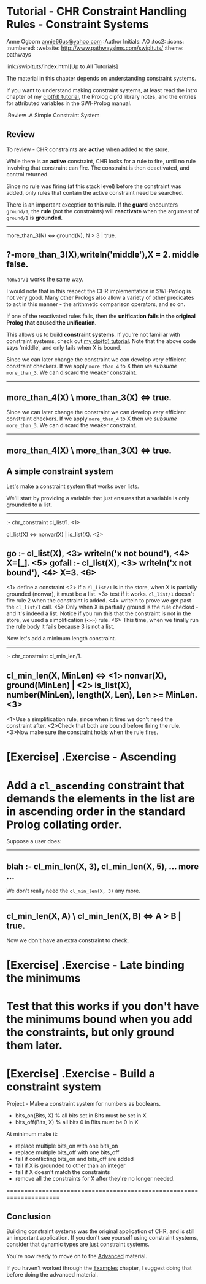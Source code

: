 Tutorial - CHR Constraint Handling Rules - Constraint Systems
=============================================================
Anne Ogborn <annie66us@yahoo.com>
:Author Initials: AO
:toc2:
:icons:
:numbered:
:website: http://www.pathwayslms.com/swipltuts/
:theme: pathways

link:/swipltuts/index.html[Up to All Tutorials]

The material in this chapter depends on understanding constraint systems.

If you want to understand making constraint systems, at least read the intro chapter of my [clp(fd) tutorial](/swipltuts/clpfd/clpfd.html), the Prolog clpfd library notes,
and the entries for attributed variables in the SWI-Prolog manual.

.Review
.A Simple Constraint System

Review
------

To review - CHR constraints are **active** when added to the store.

While there is an **active** constraint, CHR looks for a rule to fire, until no rule involving that constraint can fire. The constraint is then deactivated, and control returned.

Since no rule was firing (at this stack level) before the constraint was added, only
rules that contain the active constraint need be searched.

There is an important exception to this rule. If the **guard** encounters `ground/1`, the **rule**
(not the constraints) will **reactivate** when the argument of `ground/1` is **grounded**.

----
more_than_3(N) <=>  ground(N), N > 3 | true.

?-more_than_3(X),writeln('middle'),X = 2.
middle
false.
----

`nonvar/1` works the same way.

I would note that in this respect the CHR implementation in SWI-Prolog is not very good. Many other
Prologs also allow a variety of other predicates to act in this manner - the arithmetic comparison operators,
and so on. 

If one of the reactivated rules fails, then the **unification fails in the original Prolog that caused the unification**.

This allows us to build **constraint systems**.  If you're not familiar with constraint systems, check out [my clp(fd) tutorial](http://www.pathwayslms.com/swipltuts/clpfd/clpfd.html).
Note that the above code says 'middle', and only fails when X is bound.

Since we can later change the constraint we can develop very efficient constraint checkers.
If we apply `more_than_4` to X then we _subsume_ `more_than_3`. We can discard the weaker constraint.

----
more_than_4(X) \ more_than_3(X) <=> true.
----


Since we can later change the constraint we can develop very efficient constraint checkers.
If we apply `more_than_4` to X then we _subsume_ `more_than_3`. We can discard the weaker constraint.

----
more_than_4(X) \ more_than_3(X) <=> true.
----

A simple constraint system
--------------------------

Let's make a constraint system that works over lists.

We'll start by providing a variable that just ensures that a variable is only grounded to a list.

----
:- chr_constraint cl_list/1.                       <1>

cl_list(X) <=> nonvar(X) | is_list(X).             <2>

go :- cl_list(X),                                  <3>
      writeln('x not bound'),                      <4>
      X=[_].                                       <5>
gofail :- cl_list(X),                              <3>
          writeln('x not bound'),                  <4>
          X=3.                                     <6>
----
<1> define a constraint
<2> if a `cl_list/1` is in the store, when X is partially grounded (nonvar), it must be a list.
<3> test if it works. `cl_list/1` doesn't fire rule 2 when the constraint is added. 
<4> writeln to prove we get past the `cl_list/1` call.
<5> Only when X is partially ground is the rule checked - and it's indeed a list. Notice if you run this that the constraint is not in the store, we used a simplification (`<=>`) rule.
<6> This time, when we finally run the rule body it fails because 3 is not a list.

Now let's add a minimum length constraint.

----
:- chr_constraint cl_min_len/1.

cl_min_len(X, MinLen) <=>           <1>
         nonvar(X),
         ground(MinLen) |           <2>
         is_list(X), 
         number(MinLen),
         length(X, Len), 
         Len >= MinLen.             <3>
----
<1>Use a simplification rule, since when it fires we don't need the constraint after.
<2>Check that both are bound before firing the rule.
<3>Now make sure the constraint holds when the rule fires.

[Exercise]
.Exercise - Ascending
=====================================================================
Add a `cl_ascending` constraint that demands the elements in the list
are in ascending order in the standard Prolog collating order.
=====================================================================

Suppose a user does:

----
blah :-
   cl_min_len(X, 3),
   cl_min_len(X, 5),
   ... more ...
----

We don't really need the `cl_min_len(X, 3)` any more.

----
cl_min_len(X, A) \ cl_min_len(X, B) <=> A > B | true.
----

Now we don't have an extra constraint to check.


[Exercise]
.Exercise - Late binding the minimums
=====================================================================
Test that this works if you don't have the minimums bound when you
add the constraints, but only ground them later.
=====================================================================

[Exercise]
.Exercise - Build a constraint system
=====================================================================
Project - 
Make a constraint system for numbers as booleans.

* bits_on(Bits, X)  % all bits set in Bits must be set in X
* bits_off(Bits, X) % all bits 0 in Bits must be 0 in X

At minimum make it:

* replace multiple bits_on with one bits_on
* replace multiple bits_off with one bits_off
* fail if conflicting bits_on and bits_off are added
* fail if X is grounded to other than an integer
* fail if X doesn't match the constraints
* remove all the constraints for X after they're no longer needed.

=====================================================================

Conclusion
----------

Building constraint systems was the original application of CHR, and is still an important application.
If you don't see yourself using constraint systems, consider that dynamic types are just constraint systems.

You're now ready to move on to the [Advanced](/advanced.html) material.

If you haven't worked through the [Examples](/examples.html) chapter, I suggest doing that before doing the 
advanced material.

